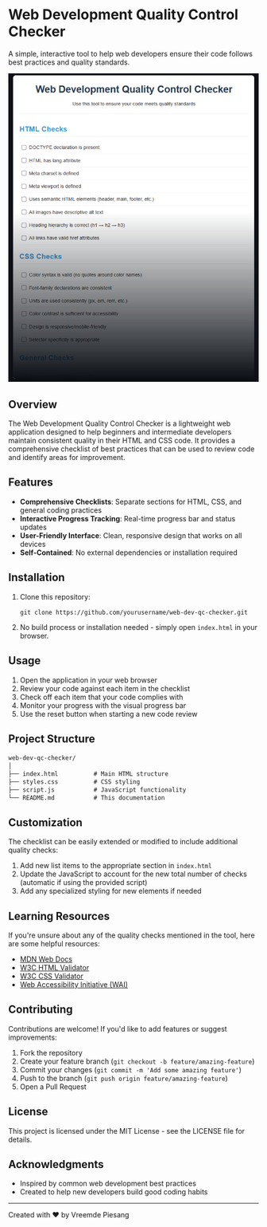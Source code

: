 # Web Development Quality Control Checker

A simple, interactive tool to help web developers ensure their code follows best practices and quality standards.

![Web Dev QC Checker Screenshot](liveimg.png)

## Overview

The Web Development Quality Control Checker is a lightweight web application designed to help beginners and intermediate developers maintain consistent quality in their HTML and CSS code. It provides a comprehensive checklist of best practices that can be used to review code and identify areas for improvement.

## Features

- **Comprehensive Checklists**: Separate sections for HTML, CSS, and general coding practices
- **Interactive Progress Tracking**: Real-time progress bar and status updates
- **User-Friendly Interface**: Clean, responsive design that works on all devices
- **Self-Contained**: No external dependencies or installation required

## Installation

1. Clone this repository:
   ```
   git clone https://github.com/yourusername/web-dev-qc-checker.git
   ```

2. No build process or installation needed - simply open `index.html` in your browser.

## Usage

1. Open the application in your web browser
2. Review your code against each item in the checklist
3. Check off each item that your code complies with
4. Monitor your progress with the visual progress bar
5. Use the reset button when starting a new code review

## Project Structure

```
web-dev-qc-checker/
│
├── index.html          # Main HTML structure
├── styles.css          # CSS styling
├── script.js           # JavaScript functionality
└── README.md           # This documentation
```

## Customization

The checklist can be easily extended or modified to include additional quality checks:

1. Add new list items to the appropriate section in `index.html`
2. Update the JavaScript to account for the new total number of checks (automatic if using the provided script)
3. Add any specialized styling for new elements if needed

## Learning Resources

If you're unsure about any of the quality checks mentioned in the tool, here are some helpful resources:

- [MDN Web Docs](https://developer.mozilla.org/en-US/)
- [W3C HTML Validator](https://validator.w3.org/)
- [W3C CSS Validator](https://jigsaw.w3.org/css-validator/)
- [Web Accessibility Initiative (WAI)](https://www.w3.org/WAI/)

## Contributing

Contributions are welcome! If you'd like to add features or suggest improvements:

1. Fork the repository
2. Create your feature branch (`git checkout -b feature/amazing-feature`)
3. Commit your changes (`git commit -m 'Add some amazing feature'`)
4. Push to the branch (`git push origin feature/amazing-feature`)
5. Open a Pull Request

## License

This project is licensed under the MIT License - see the LICENSE file for details.

## Acknowledgments

- Inspired by common web development best practices
- Created to help new developers build good coding habits

---

Created with ❤️ by Vreemde Piesang 
